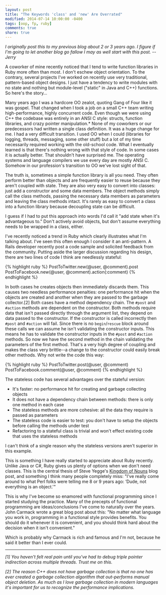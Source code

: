 ```yaml
---
layout: post
title: "The Keywords 'class' and 'new' Are Overrated"
modified: 2014-07-14 10:00:00 -0400
tags: [oop, fp, ruby]
comments: true
share: true  
---
```

*I originally post this to my previous blog about 2 or 3 years ago. I figure if I'm going to let another blog go fallow I may as well start with this post. --Jerry*

A coworker of mine recently noticed that I tend to write function libraries in Ruby more often than most. I don't eschew object orientation. To the contrary, several projects I've worked on recently use very traditional, pattern-based object designs. I just have a tendency to write modules with no state and nothing but module-level ("static" in Java and C++) functions. So here's the story…

Many years ago I was a hardcore OO zealot, quoting Gang of Four like it was gospel. That changed when I took a job on a small C++ team writing high-performance, highly concurrent code. Even though we were using C++ the codebase was entirely in an ANSI C style: structs, function libraries, and crazy pointer manipulation.* None of my coworkers or our predecessors had written a single class definition. It was a huge change for me. I had a very difficult transition. I used OO when I could (libraries for logging, threads, messaging, some other stuff) but a lot of my time necessarily required working with the old-school code. What I eventually learned is that there's nothing wrong with that style of code. In some cases it is actually better. That shouldn't have surprised me. The operating systems and language compilers we use every day are mostly ANSI C. Somehow in our profession's transition to OO we've lost sight of that.

The truth is, sometimes a simple function library is all you need. They often perform better than objects and are frequently easier to reuse because they aren't coupled with state. They are also very easy to convert into classes: just add a constructor and some data members. The object methods simply call the class methods, passing the necessary data members as parameters and leaving the class methods intact. It's rarely as easy to convert a class into a function library because decoupling state can be difficult.

I guess if I had to put this approach into words I'd call it "add state when it's advantageous to." Don't actively avoid objects, but don't assume everything needs to be wrapped in a class, either.

I've recently noticed a trend in Ruby which clearly illustrates what I'm talking about. I've seen this often enough I consider it an anti-pattern. A Rails developer recently post a code sample and solicited feedback from the community. Putting aside the larger discussion regarding his design, there are two lines of code I think are needlessly stateful:

{% highlight ruby %}
PostToTwitter.new(@user, @comment).post
PostToFacebook.new(@user, @comment).action(:comment)
{% endhighlight %}

In both cases he creates objects then immediately discards them. This causes two needless performance penalties: one performance hit when the objects are created and another when they are passed to the garbage collector.[2] Both cases have a method dependency chain. The `#post` and `#action` methods are dependent on the constructor. Both methods require data that isn't passed directly through the argument list, they depend on data passed to the constructor. If the constructor is called incorrectly then `#post` and `#action` will fail. Since there is no `begin`/`rescue` block around these calls we can assume he isn't validating the constructor inputs. This means he has to validate the constructor inputs in the `#post` and `#action` methods. So now we have the second method in the chain validating the parameters of the first method. That's a very high degree of coupling and makes the class very brittle--a change to the constructor could easily break other methods. Why not write the code this way:

{% highlight ruby %}
PostToTwitter.post(@user, @comment)
PostToFacebook.comment(@user, @comment)
{% endhighlight %}

The stateless code has several advantages over the stateful version:

* It's faster: no performance hit for creating and garbage collecting objects
* It does not have a dependency chain between methods: there is only one method in each case
* The stateless methods are more cohesive: all the data they require is passed as parameters
* The stateless code is easier to test: you don't have to setup the objects before calling the methods under test
* Refactoring to a stateful class is trivial and won't effect existing code that uses the stateless methods

I can't think of a single reason why the stateless versions aren't superior in this example.

This is something I have really started to appreciate about Ruby recently. Unlike Java or C#, Ruby gives us plenty of options when we don't need classes. This is the central thesis of Steve Yegge's [Kingdom of Nouns](http://steve-yegge.blogspot.com/2006/03/execution-in-kingdom-of-nouns.html) blog post, and something I think many people completely miss: "I've really come around to what Perl folks were telling me 8 or 9 years ago: ‘Dude, not everything is an object.'"

This is why I've become so enamored with functional programming since I started studying the practice. Many of the precepts of functional programming are ideas/conclusions I've come to naturally over the years. John Carmack wrote a great blog post about this: "No matter what language you work in, programming in a functional style provides benefits. You should do it whenever it is convenient, and you should think hard about the decision when it isn't convenient."

Which is probably why Carmack is rich and famous and I'm not, because he said it better than I ever could.

---

*[1] You haven't felt real pain until you've had to debug triple pointer indirection across multiple threads. Trust me on this.*

*[2] The reason C++ does not have garbage collection is that no one has ever created a garbage collection algorithm that out-performs manual object deletion. As much as I love garbage collection in modern languages it's important for us to recognize the performance implications.*
